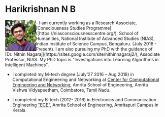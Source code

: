 # Harikrishnan N B

<img style="float: left;" width="100" src="images/profile.jpg">
- I am currently working as a Research Associate, [Consciousness Studies Programme]([https://niasconsciousnesscentre.org/), School of Humanities, National Institute of Advanced Studies (NIAS), Indian Institute of Science Campus, Bengaluru. (July 2018 - Present). I am also pursuing my PhD with the guidance of [Dr. Nithin Nagaraj](https://sites.google.com/site/nithinnagaraj2/), Associate Professor, NIAS. My PhD topic is "Investigations into Learning Algorithms in Intelligent Machines".

- I completed my M-tech degree (July’27 2016 – Aug 2018) in Computational Engineering and Networking at  [Center for Computational Engineering and Networking](https://www.amrita.edu/center/computational-engineering-and-networking), Amrita School of Engineering, Amrita Vishwa Vidyapeetham, Coimbatore, Tamil Nadu.

- I completed my B-tech (2012- 2016) in Electronics and Communication Engineering ["ECE"](https://www.amrita.edu/school/engineering/amritapuri/electronics-and-communication), Amrita School of Engineering, Amritapuri Campus in Kerala.

